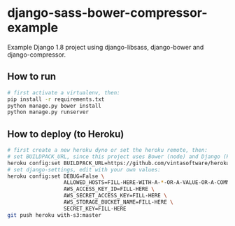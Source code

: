# django-sass-bower-compressor-example
Example Django 1.8 project using django-libsass, django-bower and django-compressor.

## How to run
```sh
# first activate a virtualenv, then:
pip install -r requirements.txt 
python manage.py bower install
python manage.py runserver
```

## How to deploy (to Heroku)
```sh
# first create a new heroku dyno or set the heroku remote, then:
# set BUILDPACK_URL, since this project uses Bower (node) and Django (Python):
heroku config:set BUILDPACK_URL=https://github.com/vintasoftware/heroku-buildpack-multi.git
# set django-settings, edit with your own values:
heroku config:set DEBUG=False \
                  ALLOWED_HOSTS=FILL-HERE-WITH-A-*-OR-A-VALUE-OR-A-COMMA-SEPARATED-LIST \
                  AWS_ACCESS_KEY_ID=FILL-HERE \
                  AWS_SECRET_ACCESS_KEY=FILL-HERE \
                  AWS_STORAGE_BUCKET_NAME=FILL-HERE \
                  SECRET_KEY=FILL-HERE
git push heroku with-s3:master
```
